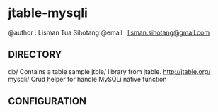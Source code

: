 # jtable-mysqli
@author : Lisman Tua Sihotang
@email  : lisman.sihotang@gmail.com

DIRECTORY
---------
db/			Contains a table sample
jtble/		library from jtable. http://jtable.org/
mysqli/		Crud helper for handle MySQLi native function

CONFIGURATION
-------------

